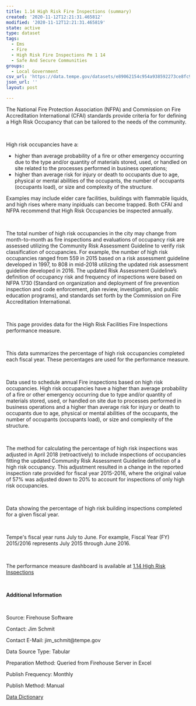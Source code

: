 ```yaml
---
title: 1.14 High Risk Fire Inspections (summary)
created: '2020-11-12T12:21:31.465812'
modified: '2020-11-12T12:21:31.465819'
state: active
type: dataset
tags:
  - Ems
  - Fire
  - High Risk Fire Inspections Pm 1 14
  - Safe And Secure Communities
groups:
  - Local Government
csv_url: 'https://data.tempe.gov/datasets/e89062154c954a938592273ce8fc91dd_0.csv'
json_url: ''
layout: post

---
```

<p>The National Fire Protection Association (NFPA) and Commission on Fire Accreditation International (CFAI) standards provide criteria for for defining a High Risk Occupancy that can be tailored to the needs of the community.</p><p><br /></p><p>High risk occupancies have a:</p><p></p><ul><li>higher than average probability of a fire or other emergency occurring due to the type and/or quantity of materials stored, used, or handled on site related to the processes performed in business operations;</li><li>higher than average risk for injury or death to occupants due to age, physical or mental abilities of the occupants, the number of occupants (occupants load), or size and complexity of the structure.</li></ul><p></p><p>Examples may include elder care facilities, buildings with flammable liquids, and high rises where many inpiduals can become trapped. Both CFAI and NFPA recommend that High Risk Occupancies be inspected annually.</p><p><br /></p><p>The total number of high risk occupancies in the city may change from month-to-month as fire inspections and evaluations of occupancy risk are assessed utilizing the Community Risk Assessment Guideline to verify risk classification of occupancies. For example, the number of high risk occupancies ranged from 559 in 2015 based on a risk assessment guideline developed in 1997, to 808 in mid-2018 utilizing the updated risk assessment guideline developed in 2016. The updated Risk Assessment Guideline’s definition of occupancy risk and frequency of inspections were based on NFPA 1730 (Standard on organization and deployment of fire prevention inspection and code enforcement, plan review, investigation, and public education programs), and standards set forth by the Commission on Fire Accreditation International.</p><p><br /></p><p>This page provides data for the High Risk Facilities Fire Inspections performance measure. </p><p><br /></p><p>This data summarizes the percentage of high risk occupancies completed each fiscal year. These percentages are used for the performance measure.</p><p><br /></p><p>Data used to schedule annual Fire inspections based on high risk occupancies. High risk occupancies have a higher than average probability of a fire or other emergency occurring due to type and/or quantity of materials stored, used, or handled on site due to processes performed in business operations and a higher than average risk for injury or death to occupants due to age, physical or mental abilities of the occupants, the number of occupants (occupants load), or size and complexity of the structure.</p><p><br /></p><p>The method for calculating the percentage of high risk inspections was adjusted in April 2018 (retroactively) to include inspections of occupancies fitting the updated Community Risk Assessment Guideline definition of a high risk occupancy. This adjustment resulted in a change in the reported inspection rate provided for fiscal year 2015-2016, where the original value of 57% was adjusted down to 20% to account for inspections of only high risk occupancies.</p><p><br /></p><p>Data showing the percentage of high risk building inspections completed for a given fiscal year.</p><p><br /></p><p>Tempe's fiscal year runs July to June. For example, Fiscal Year (FY) 2015/2016 represents July 2015 through June 2016.</p><p><br /></p><p>The performance measure dashboard is available at <a href='https://safe-and-secure-communities-tempegov.hub.arcgis.com/pages/high-risk-fire-inspections' rel='nofollow ugc' target='_blank'>1.14 High Risk Inspections</a></p><p><br /></p><p><b>Additional Information</b></p><p><br /></p><p>Source: Firehouse Software</p><p>Contact: Jim Schmit</p><p>Contact E-Mail: jim_schmit@tempe.gov</p><p>Data Source Type: Tabular</p><p>Preparation Method: Queried from Firehouse Server in Excel</p><p>Publish Frequency: Monthly</p><p>Publish Method: Manual</p><p><a href='https://gis.tempe.gov/design/data-dictionary/1.14%20High%20Risk%20Inspections%20(summary)/' rel='nofollow ugc' target='_blank'>Data Dictionary</a><br /></p><p><br /></p>

